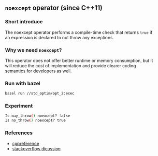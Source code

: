 ## `noexcept` operator (since C++11)

### Short introduce
The noexcept operator performs a compile-time check that returns `true` if an expression is declared to not throw any exceptions.

### Why we need `noexcept`?
This operator does not offer better runtime or memory consumption, but it will reduce the cost of implementation and provide clearer coding semantics for developers as well.

### Run with bazel
```bash
bazel run //std_optim/opt_2:exec
```

### Experiment
```bash
Is may_throw() noexcept? false
Is no_throw() noexcept? true
```

### References
- [cppreference](https://en.cppreference.com/w/cpp/language/noexcept)
- [stackoverflow dicussion](https://stackoverflow.com/questions/10787766/when-should-i-really-use-noexcept)